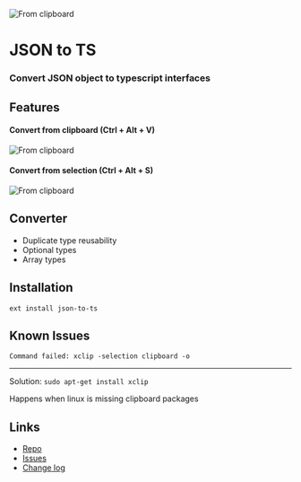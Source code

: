 ![From clipboard](https://image.ibb.co/fTb60k/icon.png)

# JSON to TS 

### Convert JSON object to typescript interfaces

## Features

#### Convert from clipboard (Ctrl + Alt + V)
![From clipboard](https://image.ibb.co/jz6p35/from_clipboard.gif)

#### Convert from selection (Ctrl + Alt + S)
![From clipboard](https://image.ibb.co/fjhkbQ/from_selection.gif)

## Converter
- Duplicate type reusability
- Optional types
- Array types

## Installation
```
ext install json-to-ts
```

## Known Issues
`Command failed: xclip -selection clipboard -o`

---
Solution: `sudo apt-get install xclip`

Happens when linux is missing clipboard packages

## Links
- [Repo](https://github.com/MariusAlch/vscode-json-to-ts)
- [Issues](https://github.com/MariusAlch/vscode-json-to-ts/issues)
- [Change log](https://github.com/MariusAlch/vscode-json-to-ts/blob/master/CHANGELOG.md)
